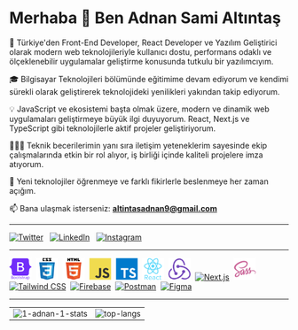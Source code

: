 # Merhaba 👋 Ben Adnan Sami Altıntaş

📍 Türkiye'den Front-End Developer, React Developer ve Yazılım Geliştirici olarak modern web teknolojileriyle kullanıcı dostu, performans odaklı ve ölçeklenebilir uygulamalar geliştirme konusunda tutkulu bir yazılımcıyım.

🎓 Bilgisayar Teknolojileri bölümünde eğitimime devam ediyorum ve kendimi sürekli olarak geliştirerek teknolojideki yenilikleri yakından takip ediyorum.

💡 JavaScript ve ekosistemi başta olmak üzere, modern ve dinamik web uygulamaları geliştirmeye büyük ilgi duyuyorum. React, Next.js ve TypeScript gibi teknolojilerle aktif projeler geliştiriyorum.

👨🏻‍💻 Teknik becerilerimin yanı sıra iletişim yeteneklerim sayesinde ekip çalışmalarında etkin bir rol alıyor, iş birliği içinde kaliteli projelere imza atıyorum.

📘 Yeni teknolojiler öğrenmeye ve farklı fikirlerle beslenmeye her zaman açığım.

📫 Bana ulaşmak isterseniz: **altintasadnan9@gmail.com**

---

<p align="left">
<a href="https://twitter.com/1adnansami1" target="_blank"><img src="https://raw.githubusercontent.com/rahuldkjain/github-profile-readme-generator/master/src/images/icons/Social/twitter.svg" alt="Twitter" width="40" height="40"/></a>&nbsp;&nbsp;
<a href="https://linkedin.com/in/adnansamialtıntaş" target="_blank"><img src="https://raw.githubusercontent.com/rahuldkjain/github-profile-readme-generator/master/src/images/icons/Social/linked-in-alt.svg" alt="LinkedIn" width="40" height="40"/></a>&nbsp;&nbsp;
<a href="https://instagram.com/adnan.altns" target="_blank"><img src="https://raw.githubusercontent.com/rahuldkjain/github-profile-readme-generator/master/src/images/icons/Social/instagram.svg" alt="Instagram" width="40" height="40"/></a>
</p>

---


<p align="left">
  <a href="https://getbootstrap.com" target="_blank"><img src="https://raw.githubusercontent.com/devicons/devicon/master/icons/bootstrap/bootstrap-plain-wordmark.svg" alt="Bootstrap" width="40" height="40"/></a>&nbsp;
  <a href="https://www.w3schools.com/css/" target="_blank"><img src="https://raw.githubusercontent.com/devicons/devicon/master/icons/css3/css3-original-wordmark.svg" alt="CSS3" width="40" height="40"/></a>&nbsp;
  <a href="https://www.w3.org/html/" target="_blank"><img src="https://raw.githubusercontent.com/devicons/devicon/master/icons/html5/html5-original-wordmark.svg" alt="HTML5" width="40" height="40"/></a>&nbsp;
  <a href="https://developer.mozilla.org/en-US/docs/Web/JavaScript" target="_blank"><img src="https://raw.githubusercontent.com/devicons/devicon/master/icons/javascript/javascript-original.svg" alt="JavaScript" width="40" height="40"/></a>&nbsp;
  <a href="https://www.typescriptlang.org/" target="_blank"><img src="https://raw.githubusercontent.com/devicons/devicon/master/icons/typescript/typescript-original.svg" alt="TypeScript" width="40" height="40"/></a>&nbsp;
  <a href="https://reactjs.org/" target="_blank"><img src="https://raw.githubusercontent.com/devicons/devicon/master/icons/react/react-original-wordmark.svg" alt="React" width="40" height="40"/></a>&nbsp;
  <a href="https://redux.js.org" target="_blank"><img src="https://raw.githubusercontent.com/devicons/devicon/master/icons/redux/redux-original.svg" alt="Redux" width="40" height="40"/></a>&nbsp;
  <a href="https://nextjs.org/" target="_blank"><img src="https://cdn.worldvectorlogo.com/logos/nextjs-2.svg" alt="Next.js" width="40" height="40"/></a>&nbsp;
  <a href="https://sass-lang.com" target="_blank"><img src="https://raw.githubusercontent.com/devicons/devicon/master/icons/sass/sass-original.svg" alt="Sass" width="40" height="40"/></a>&nbsp;
  <a href="https://tailwindcss.com/" target="_blank"><img src="https://www.vectorlogo.zone/logos/tailwindcss/tailwindcss-icon.svg" alt="Tailwind CSS" width="40" height="40"/></a>&nbsp;
  <a href="https://firebase.google.com/" target="_blank"><img src="https://www.vectorlogo.zone/logos/firebase/firebase-icon.svg" alt="Firebase" width="40" height="40"/></a>&nbsp;
  <a href="https://postman.com" target="_blank"><img src="https://www.vectorlogo.zone/logos/getpostman/getpostman-icon.svg" alt="Postman" width="40" height="40"/></a>&nbsp;
  <a href="https://www.figma.com/" target="_blank"><img src="https://www.vectorlogo.zone/logos/figma/figma-icon.svg" alt="Figma" width="40" height="40"/></a>
</p>

---
<table align="center">
  <tr>
    <td>
      <img src="https://github-readme-stats.vercel.app/api?username=1-adnan-1&show_icons=true&theme=radical&locale=tr" alt="1-adnan-1-stats" />
    </td>
    <td>
      <img src="https://github-readme-stats.vercel.app/api/top-langs/?username=1-adnan-1&layout=compact&theme=radical&langs_count=10" alt="top-langs" />
    </td>
  </tr>
</table>


